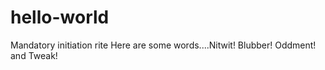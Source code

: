 # hello-world
Mandatory initiation rite
Here are some words....Nitwit! Blubber! Oddment! and Tweak!
